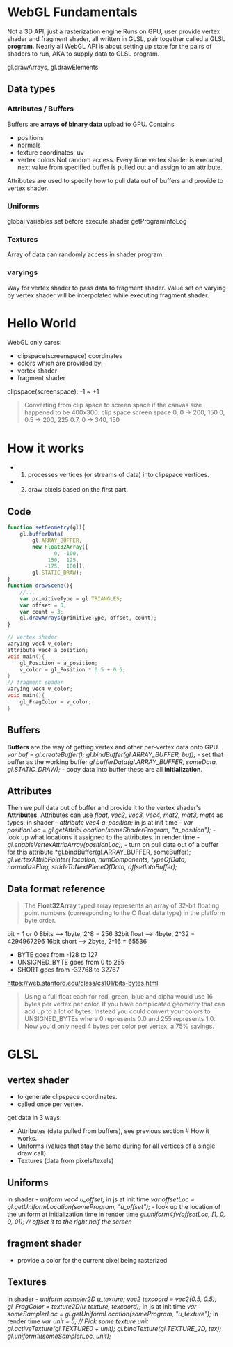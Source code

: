 # WebGL Fundamentals
Not a 3D API, just a rasterization engine
Runs on GPU, user provide vertex shader and fragment shader, all written in GLSL, pair together called a GLSL **program**.
Nearly all WebGL API is about setting up state for the pairs of shaders to run, AKA to supply data to GLSL program.

gl.drawArrays, gl.drawElements

## Data types
### Attributes / Buffers
Buffers are **arrays of binary data** upload to GPU. Contains
* positions
* normals
* texture coordinates, uv
* vertex colors
Not random access. Every time vertex shader is executed, next value from specified buffer is pulled out and assign to an attribute.

Attributes are used to specify how to pull data out of buffers and provide to vertex shader.
### Uniforms
global variables set before execute shader getProgramInfoLog

### Textures
Array of data can randomly access in shader program.

### varyings
Way for vertex shader to pass data to fragment shader.
Value set on varying by vertex shader will be interpolated while executing fragment shader.

# Hello World
WebGL only cares:
* clipspace(screenspace) coordinates
* colors
which are provided by:
* vertex shader
* fragment shader

clipspace(screenspace): -1 ~ +1
> Converting from clip space to screen space if the canvas size happened to be 400x300:
clip space      screen space
   0, 0       ->   200, 150
   0, 0.5     ->   200, 225
 0.7, 0       ->   340, 150

# How it works
* 1. processes vertices (or streams of data) into clipspace vertices.
* 2. draw pixels based on the first part.

## Code
```javascript
function setGeometry(gl){
    gl.bufferData(
        gl.ARRAY_BUFFER,
        new Float32Array([
               0, -100,
             150,  125,
            -175,  100]),
        gl.STATIC_DRAW);
}
function drawScene(){
    //...
    var primitiveType = gl.TRIANGLES;
    var offset = 0;
    var count = 3;
    gl.drawArrays(primitiveType, offset, count);
}
```
```c
// vertex shader
varying vec4 v_color;
attribute vec4 a_position;
void main(){
    gl_Position = a_position;
    v_color = gl_Position * 0.5 + 0.5;
}
// fragment shader
varying vec4 v_color;
void main(){
    gl_FragColor = v_color;
}
```
## Buffers
**Buffers** are the way of getting vertex and other per-vertex data onto GPU.
*var buf = gl.createBuffer();*
*gl.bindBuffer(gl.ARRAY_BUFFER, buf);* - set that buffer as the working buffer
*gl.bufferData(gl.ARRAY_BUFFER, someData, gl.STATIC_DRAW);* - copy data into buffer
these are all **initialization**.

## Attributes
Then we pull data out of buffer and provide it to the vertex shader's **Attributes**.
Attributes can use *float, vec2, vec3, vec4, mat2, mat3, mat4* as types.
in shader -
*attribute vec4 a_position;*
in js at init time -
*var positionLoc = gl.getAttribLocation(someShaderProgram, "a_position");* - look up what locations it assigned to the attributes.
in render time -
*gl.enableVertexAttribArray(positionLoc);* - turn on pull data out of a buffer for this attribute
*gl.bindBuffer(gl.ARRAY_BUFFER, someBuffer);
*gl.vertexAttribPointer(
  location,
  numComponents,
  typeOfData,
  normalizeFlag,
  strideToNextPieceOfData,
  offsetIntoBuffer);*

## Data format reference
> The **Float32Array** typed array represents an array of 32-bit floating point numbers (corresponding to the C float data type) in the platform byte order.

bit = 1 or 0
8bits       --> 1byte, 2^8 = 256
32bit float --> 4byte, 2^32 = 4294967296
16bit short --> 2byte, 2^16 = 65536

* BYTE goes from -128 to 127
* UNSIGNED_BYTE goes from 0 to 255
* SHORT goes from -32768 to 32767

https://web.stanford.edu/class/cs101/bits-bytes.html

> Using a full float each for red, green, blue and alpha would use 16 bytes per vertex per color. If you have complicated geometry that can add up to a lot of bytes. Instead you could convert your colors to UNSIGNED_BYTEs where 0 represents 0.0 and 255 represents 1.0. Now you'd only need 4 bytes per color per vertex, a 75% savings.

# GLSL
## vertex shader
* to generate clipspace coordinates.
* called once per vertex.

get data in 3 ways:
* Attributes (data pulled from buffers), see previous section # How it works.
* Uniforms (values that stay the same during for all vertices of a single draw call)
* Textures (data from pixels/texels)

## Uniforms
in shader -
*uniform vec4 u_offset;*
in js at init time
*var offsetLoc = gl.getUniformLocation(someProgram, "u_offset");* - look up the location of the uniform at initialization time
in render time
*gl.uniform4fv(offsetLoc, [1, 0, 0, 0]);  // offset it to the right half the screen*

## fragment shader
* provide a color for the current pixel being rasterized

## Textures
in shader -
*uniform sampler2D u_texture;*
*vec2  texcoord = vec2(0.5, 0.5);*
*gl_FragColor = texture2D(u_texture, texcoord);*
in js at init time
*var someSamplerLoc = gl.getUniformLocation(someProgram, "u_texture");*
in render time
*var unit = 5;  // Pick some texture unit*
*gl.activeTexture(gl.TEXTURE0 + unit);*
*gl.bindTexture(gl.TEXTURE_2D, tex);*
*gl.uniform1i(someSamplerLoc, unit);*
